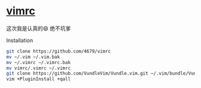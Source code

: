 # [vimrc][ID_VIMRC]
这次我是认真的😄 绝不坑爹

Installation
```bash
git clone https://github.com/4679/vimrc
mv ~/.vim ~/.vim.bak
mv ~/.vimrc ~/.vimrc.bak
mv vimrc/.vimrc ~/.vimrc
git clone https://github.com/VundleVim/Vundle.vim.git ~/.vim/bundle/Vundle.vim
vim +PluginInstall +qall
```
[ID_VIMRC]: https://4679.space/vimrc "RT"

